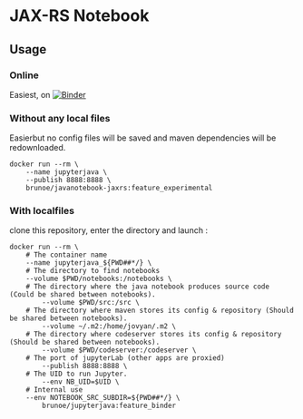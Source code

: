 # JAX-RS Notebook

## Usage

### Online
Easiest, on [![Binder](https://mybinder.org/badge_logo.svg)](https://mybinder.org/v2/gh/ebpro/javanotebook-jaxrs/feature/experimental?urlpath=lab&filepath=%2Fnotebooks)

### Without any local files
Easierbut no config files will be saved and maven dependencies will be redownloaded.
```shell
docker run --rm \
	--name jupyterjava \
	--publish 8888:8888 \
	brunoe/javanotebook-jaxrs:feature_experimental 
```
### With localfiles 

clone this repository, enter the directory and launch :
```shell
docker run --rm \
	# The container name
	--name jupyterjava_${PWD##*/} \
	# The directory to find notebooks 
	--volume $PWD/notebooks:/notebooks \
	# The directory where the java notebook produces source code (Could be shared between notebooks).
        --volume $PWD/src:/src \
	# The directory where maven stores its config & repository (Should be shared between notebooks).
        --volume ~/.m2:/home/jovyan/.m2 \
	# The directory where codeserver stores its config & repository (Should be shared between notebooks).
        --volume $PWD/codeserver:/codeserver \
	# The port of jupyterLab (other apps are proxied)
        --publish 8888:8888 \
	# The UID to run Jupyter.
        --env NB_UID=$UID \
	# Internal use
	--env NOTEBOOK_SRC_SUBDIR=${PWD##*/} \
        brunoe/jupyterjava:feature_binder
```
